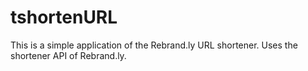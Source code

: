 # tshortenURL
This is a simple application of the Rebrand.ly URL shortener.
Uses the shortener API of Rebrand.ly.
